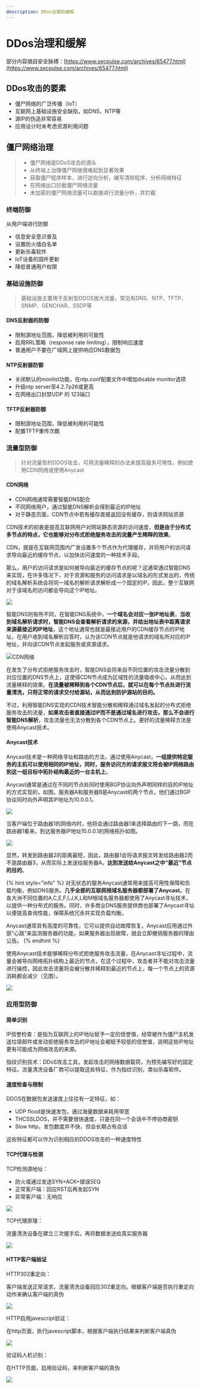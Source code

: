 ```yaml
---
description: DDos治理和缓解
---
```


# DDos治理和缓解

部分内容摘自安全脉搏：[https://www.secpulse.com/archives/65477.html](https://www.secpulse.com/archives/65477.html)

## DDos攻击的要素

* 僵尸网络的广泛传播（loT）
* 互联网上基础设施安全缺陷，如DNS、NTP等
* 源IP的伪造非常容易 
* 应用设计时未考虑资源利用问题

## 僵尸网络治理

> * 僵尸网络是DDoS攻击的源头 
> * 从终端上治理僵尸网络很难起到显著效果
> * 获取僵尸程序样本，进行逆向分析，编写清除程序，分析网络特征
> * 在网络出口拦截僵尸网络流量 
> * 未加密的僵尸网络流量可以直接进行流量分析，并拦截

### 终端防御

从用户端进行防御 

* 信息安全意识普及 
* 设置防火墙白名单 
* 更新杀毒软件 
* IoT设备的固件更新 
* 降低普通用户权限

### 基础设施防御

> 基础设施主要用于反射型DDOS放大流量，常见有DNS、NTP、TFTP、SNMP、GENCHAR、SSDP等

#### DNS反射器的防御

* 限制源地址范围，降低被利用的可能性 
* 启用RRL策略（response rate limiting），限制响应速度 
* 普通用户不要在广域网上提供响应DNS数据包

#### NTP反射器防御

* 关闭默认的monlist功能，在ntp.conf配置文件中增加disable monitor选项 
* 升级ntp server至4.2.7p26或更高
* 在网络出口封禁UDP 的 123端口

#### TFTP反射器防御

* 限制源地址范围，降低被利用的可能性
* 配置TFTP重传次数

### 流量型防御

> 针对流量型的DDOS攻击，可用流量稀释的办法来提高服务可用性，例如使用CDN网络或使用Anycast

#### CDN网络

* CDN网络通常需要智能DNS配合
* 不同网络用户，通过智能DNS解析会得到最近的IP地址
* 对于静态页面，CDN节点中若有缓存直接返回没有缓存，则请求网站资源

CDN技术的初衷是提高互联网用户对网站静态资源的访问速度，**但是由于分布式多节点的特点，它也能够对分布式拒绝服务攻击的流量产生稀释的效果**。

CDN，就是在互联网范围内广发设置多个节点作为代理缓存，并将用户的访问请求导向最近的缓存节点，以加快访问速度的一种技术手段。

那么，用户的访问请求是如何被导向最近的缓存节点的呢？这通常通过智能DNS来实现，在许多情况下，对于资源和服务的访问请求是以域名的形式发出的，传统的域名解析系统会将同一域名的解析请求解析成一个固定的IP，因此，整个互联网对于该域名的访问都会导向这个IP地址。

![](../.gitbook/assets/image%20%2873%29.png)

 智能DNS则有所不同，在智能DNS系统中，**一个域名会对应一张IP地址表**，**当收到域名解析请求时，智能DNS会查看解析请求的来源，并给出地址表中距离请求来源最接近的IP地址**，这个地址通常也就是最接近用户的CDN缓存节点的IP地址，在用户收到域名解析应答时，认为该CDN节点就是他请求的域名所对应的IP地址，并向该CDN节点发起服务或资源请求。

![CDN&#x7F51;&#x7EDC;](../.gitbook/assets/image%20%2857%29.png)

在发生了分布式拒绝服务攻击时，智能DNS会将来自不同位置的攻击流量分散到对应位置的DNS节点上，这使得CDN节点成为区域性的流量吸收中心，从而达到流量稀释的效果。**在流量被稀释到各个CDN节点后，就可以在每个节点处进行流量清洗，只将正常的请求交付给源站，从而达到防护源站的目的。**

不过，利用智能DNS实现的CDN技术智能分散和稀释通过域名发起的分布式拒绝服务攻击的流量，**如果攻击者直接通过IP而不是通过域名进行攻击，那么不会进行智能DNS解析**，攻击流量也无法分散到各个CDN节点上。更好的流量稀释方法是使用Anycast技术。

#### Anycast技术

Anycast技术是一种网络寻址和路由的方法，通过使用Anycast，**一组提供特定服务的主机可以使用相同的IP地址，同时，服务访问方的请求报文将会被IP网络路由到这一组目标中拓扑结构最近的一台主机上**。

Anycast通常是通过在不同的节点处同时使用BGP协议向外声明同样的目的IP地址的方式实现的，如图，服务器A和服务器B是Anycast的两个节点，他们通过BGP协议同时向外声明其IP地址为10.0.0.1。

![](../.gitbook/assets/image%20%2866%29.png)

 当客户端位于路由器1的网络内时，他将会通过路由器1来选择路由的下一跳，而在路由器1看来，到达服务器IP地址10.0.0.1的网络拓扑如图。

![](../.gitbook/assets/image%20%2817%29.png)

显然，转发到路由器2的距离最短，因此，路由器1会将请求报文转发给路由器2而不是路由器3，从而实际上发送给服务器A，**达到发送给Anycast之中“最近”节点的目的**。

{% hint style="info" %}
对无状态的服务Anycast通常用来提高可用性保障和负载均衡，例如DNS服务。**几乎全部的互联网根域名服务器都部署了Anycast**。在各大洲不同位置的A,C,E,F,I,J,K,L和M根域名服务器都使用了Anycast寻址技术，以提供一种分布式的服务。同时，许多商业DNS服务提供商也部署了Anycast寻址以便提高查询性能，保障系统冗余并实现负载均衡。

Anycast通常具有高度的可靠性，它可以提供自动故障恢复。Anycast应用通过外部“心跳”来监测服务器的功能，如果服务器出现故障，就会立即撤销服务器的理由公告。
{% endhint %}



使用Anycast技术能够稀释分布式拒绝服务攻击流量，在Anycast寻址过程中，流量会被导向网络拓扑结构上最近的节点，在这个过程中，攻击者并不能对攻击流量进行操控，因此攻击流量将会被分散并稀释到最近的节点上，每一个节点上的资源消耗都会减少（见图）。

![](../.gitbook/assets/image%20%2889%29.png)

### 应用型防御

#### 简单识别

IP信誉检查：是指为互联网上的IP地址赋予一定的信誉值，经常被作为僵尸主机发送垃圾邮件或发动拒绝服务攻击的IP地址会被赋予较低的信誉值，说明这些IP地址更有可能成为网络攻击的来源。

 指纹识别技术：DDoS攻击工具，发起攻击的网络数据载荷，为预先编写好的固定特征。流量清洗设备厂商可以提取这些特征，作为指纹识别，类似杀毒软件。

#### 速度检查与限制

DDOS在数据包发送速度上往往有一定特征，如：

* UDP flood是快速发包，通过海量数据来耗用带宽 
* THCSSLDOS，并不需要很快速度，只是在同一个会话中不停协商密钥 
* Slow http，发包数度并不快，但会长期占有会话

这些特征都可以作为识别相应的DDOS攻击的一种速度特性

#### TCP代理与检测

TCP检测源地址： 

* 防火墙通过发送SYN+ACK+错误SEQ 
* 正常客户端：回应RST后再发起SYN 
* 异常客户端：无响应

![](../.gitbook/assets/image%20%2848%29.png)

TCP代理原理：

流量清洗设备在建立三次握手后，再将数据发送给真实服务器

![](../.gitbook/assets/image%20%2872%29.png)

#### HTTP客户端验证

HTTP302重定向：

客户端发送正常请求，流量清洗设备回应302重定向。根据客户端是否执行重定向动作来确认客户端的真伪

![](../.gitbook/assets/image%20%2814%29.png)

HTTP启用javescript验证：

在http页面，执行javescript脚本，根据客户端执行结果来判断客户端真伪

![](../.gitbook/assets/image%20%2821%29.png)

验证码人机识别：

在HTTP页面，启用验证码，来判断客户端的真伪

![](../.gitbook/assets/image%20%2886%29.png)

